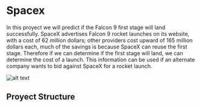 # Spacex

In this proyect we will predict if the Falcon 9 first stage will land successfully. SpaceX advertises Falcon 9 rocket launches on its website, with a cost of 62 million dollars; other providers cost upward of 165 million dollars each, much of the savings is because SpaceX can reuse the first stage. Therefore if we can determine if the first stage will land, we can determine the cost of a launch. This information can be used if an alternate company wants to bid against SpaceX for a rocket launch. 

![alt text]([http://url/to/img.png](https://spacecentre.co.uk/wp-content/uploads/2018/01/26405462060_6ca2e18041_o__1_banner-700x0-c-default.jpg))

## Proyect Structure
